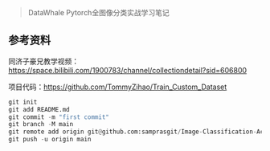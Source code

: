 > DataWhale Pytorch全图像分类实战学习笔记

## 参考资料

同济子豪兄教学视频：https://space.bilibili.com/1900783/channel/collectiondetail?sid=606800

项目代码：https://github.com/TommyZihao/Train_Custom_Dataset



```python
git init
git add README.md
git commit -m "first commit"
git branch -M main
git remote add origin git@github.com:samprasgit/Image-Classification-Action.git
git push -u origin main
```


